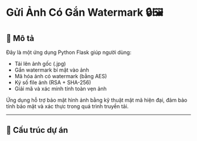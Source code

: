 # Gửi Ảnh Có Gắn Watermark 🔒🖼️

## 📝 Mô tả
Đây là một ứng dụng Python Flask giúp người dùng:
- Tải lên ảnh gốc (.jpg)
- Gắn watermark bí mật vào ảnh
- Mã hóa ảnh có watermark (bằng AES)
- Ký số file ảnh (RSA + SHA-256)
- Giải mã và xác minh tính toàn vẹn ảnh

Ứng dụng hỗ trợ bảo mật hình ảnh bằng kỹ thuật mật mã hiện đại, đảm bảo tính bảo mật và xác thực trong quá trình truyền tải.

---

## 📁 Cấu trúc dự án

